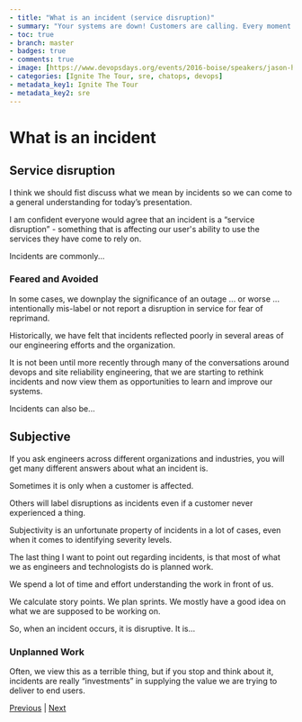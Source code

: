 ```yaml
---
- title: "What is an incident (service disruption)"
- summary: "Your systems are down! Customers are calling. Every moment counts. What do you do?"
- toc: true
- branch: master
- badges: true
- comments: true
- image: [https://www.devopsdays.org/events/2016-boise/speakers/jason-hand.jpg]
- categories: [Ignite The Tour, sre, chatops, devops]
- metadata_key1: Ignite The Tour
- metadata_key2: sre
---
```


# What is an incident

## Service disruption

I think we should fist discuss what we mean by incidents so we can come to a general understanding for today’s presentation.

I am confident everyone would agree that an incident is a “service disruption” - something that is affecting our user's ability to use the services they have come to rely on.

Incidents are commonly...

### Feared and Avoided  

In some cases, we downplay the significance of an outage ... or worse ... intentionally mis-label or not report a disruption in service for fear of reprimand.

Historically, we have felt that incidents reflected poorly in several areas of our engineering efforts and the organization.  

It is not been until more recently through many of the conversations around devops and site reliability engineering, that we are starting to rethink incidents and now view them as opportunities to learn and improve our systems.

Incidents can also be...

## Subjective

If you ask engineers across different organizations and industries, you will get many different answers about what an incident is.

Sometimes it is only when a customer is affected.

Others will label disruptions as incidents even if a customer never experienced a thing.

Subjectivity is an unfortunate property of incidents in a lot of cases, even when it comes to identifying severity levels.

The last thing I want to point out regarding incidents, is that most of what we as engineers and technologists do is planned work.  

We spend a lot of time and effort understanding the work in front of us.  

We calculate story points.  We plan sprints. We mostly have a good idea on what we are supposed to be working on.

So, when an incident occurs, it is disruptive. It is...

### Unplanned Work  

Often, we view this as a terrible thing, but if you stop and think about it, incidents are really “investments” in supplying the value we are trying to deliver to end users.

[Previous](2020-02-25-TTR.html) | [Next](2020-02-25-Responding-To-Incidents.html)